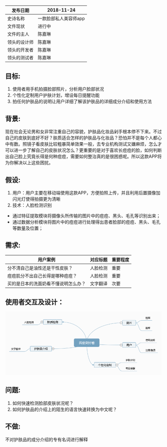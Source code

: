  |  发布日期 | 2018-11-24 |
 | -- | -- |
 |  史诗名称 | 一款脸部私人美容师app |
 |  文件现状 | 进行中 |
 |  文件的主人 | 陈嘉琳 |
 |  领头的设计师 | 陈嘉琳 |
 |  领头的开发者 | 陈嘉琳 |
 |  领头的测试者 | 陈嘉琳  |

## 目标: 
1. 使用者用手机拍摄脸部照片，分析用户脸部状况
2. 个性化定制用户护肤计划，增设每日提醒功能
3. 拍任何护肤品的说明让用户详细了解该护肤品的详细成分介绍和使用方法

## 背景: 
现在社会无论男和女非常注重自己的容貌，护肤品化妆品剁手根本停不下来。不过自己的皮肤到底好不好？肤质适合怎样的护肤品与化妆品？恐怕并不是每个人都心中有数。照镜子看皮肤比较粗暴简单效果一般，去专业机构测试又嫌麻烦，怎么才可以进一步了解自己的皮肤状况怎么？更重要的是对于喜欢长痘痘的脸，如何判断出自己脸上究竟长得是何种痘痘，需要如何整治真的是很困惑呢。所以这款APP将为你解决以上这些困扰。

## 假设: 
1. 用户：用户主要在移动端使用这款APP，方便拍照上传，并且利用后置摄像加闪光灯使得拍摄更为清晰
2. 技术：人脸检测识别
* 通过特征提取模块将摄像头所传输的图片中的痘痘、黑头、毛孔等识别出来；
* 通过数据分析模块将图片中的痘痘进行处理得出患者脸部的痘痘、黑头、毛孔等数量及位置；

## 需求:
 |  用户案例 | 对应标题 | 重要程度 |
 | -- | -- | -- |
 |  分不清自己是油性还是干性皮肤？ | 人脸检测 | 重要 |
 |  痘痘肌分不出自己长得是哪种痘痘？ | 人脸检测 | 重要 |
 |  买的是日本的洗面奶看不懂说明怎么办？ | 文字翻译 | 次要 |

## 使用者交互及设计：
<img src='我要变好看.png' alt='产品结构'>

## 问题: 
1. 如何快速检测脸部皮肤状况呢？
3. 如何护肤品的介绍上的陌生的语言快速转换为中文呢？

## 不做: 
不对护肤品的成分介绍的专有名词进行解释

